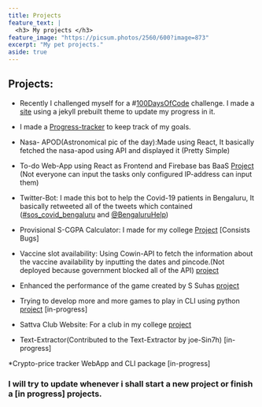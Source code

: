 ```yaml
---
title: Projects
feature_text: |
  <h3> My projects </h3>
feature_image: "https://picsum.photos/2560/600?image=873"
excerpt: "My pet projects."
aside: true
---
```

## Projects:

* Recently I challenged myself for a #[100DaysOfCode](https://www.100daysofcode.com)  challenge. I made a [site](https://github.com/Prajwalprakash3722/Algorithms) using a jekyll prebuilt theme to update my progress in it.

* I made a [Progress-tracker](https://prajwalprakash3722.github.io/progress_tracker/) to keep track of my goals.

* Nasa- APOD(Astronomical pic of the day):Made using React, It basically fetched the nasa-apod using API and displayed it (Pretty Simple)

* To-do Web-App using React as Frontend and Firebase bas BaaS [Project](https://to-do-app-5bc9c.web.app/) (Not everyone can input the tasks only configured IP-address can input them)

* Twitter-Bot: I made this bot to help the Covid-19 patients in Bengaluru, It basically retweeted all of the tweets which contained ([#sos_covid_bengaluru](https://twitter.com/search?q=%23sos_covid_bengaluru&src=typed_query) and [@BengaluruHelp](https://twitter.com/BengaluruHelp))

* Provisional S-CGPA Calculator: I made for my college [Project](https://share.streamlit.io/prajwalprakash3722/cgpa_cal/main/cgpa.py) [Consists Bugs]

* Vaccine slot availability: Using Cowin-API to fetch the information about the vaccine availability by inputting the dates and pincode.(Not deployed because government blocked all of the API) [project](https://github.com/Prajwalprakash3722/Vaccine_avaliabality)

* Enhanced the performance of the game created by S Suhas [project](https://prajwalprakash3722.github.io/ColorGuessingGame/)

* Trying to develop more and more games to play in CLI using python [project](https://github.com/Prajwalprakash3722/games) [in-progress]

* Sattva Club Website: For a club in my college [project](https://sattva-rvce.netlify.app/)

* Text-Extractor(Contributed to the Text-Extractor by joe-Sin7h) [in-progress]

*Crypto-price tracker WebApp and CLI package [in-progress]

### I will try to update whenever i shall start a new project or finish a [in progress] projects.